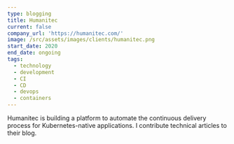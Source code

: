 ```yaml
---
type: blogging
title: Humanitec
current: false
company_url: 'https://humanitec.com/'
image: /src/assets/images/clients/humanitec.png
start_date: 2020
end_date: ongoing
tags:
  - technology
  - development
  - CI
  - CD
  - devops
  - containers
---
```


Humanitec is building a platform to automate the continuous delivery process for Kubernetes-native applications. I contribute technical articles to their blog.
